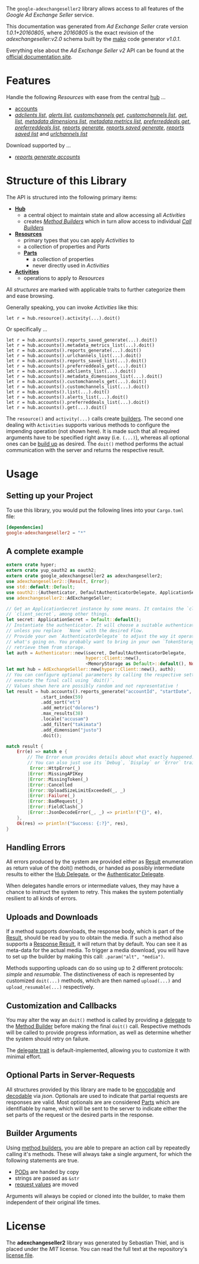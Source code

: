 <!---
DO NOT EDIT !
This file was generated automatically from 'src/mako/api/README.md.mako'
DO NOT EDIT !
-->
The `google-adexchangeseller2` library allows access to all features of the *Google Ad Exchange Seller* service.

This documentation was generated from *Ad Exchange Seller* crate version *1.0.1+20160805*, where *20160805* is the exact revision of the *adexchangeseller:v2.0* schema built by the [mako](http://www.makotemplates.org/) code generator *v1.0.1*.

Everything else about the *Ad Exchange Seller* *v2* API can be found at the
[official documentation site](https://developers.google.com/ad-exchange/seller-rest/).
# Features

Handle the following *Resources* with ease from the central [hub](https://docs.rs/google-adexchangeseller2/1.0.1+20160805/google_adexchangeseller2/struct.AdExchangeSeller.html) ... 

* [accounts](https://docs.rs/google-adexchangeseller2/1.0.1+20160805/google_adexchangeseller2/struct.Account.html)
 * [*adclients list*](https://docs.rs/google-adexchangeseller2/1.0.1+20160805/google_adexchangeseller2/struct.AccountAdclientListCall.html), [*alerts list*](https://docs.rs/google-adexchangeseller2/1.0.1+20160805/google_adexchangeseller2/struct.AccountAlertListCall.html), [*customchannels get*](https://docs.rs/google-adexchangeseller2/1.0.1+20160805/google_adexchangeseller2/struct.AccountCustomchannelGetCall.html), [*customchannels list*](https://docs.rs/google-adexchangeseller2/1.0.1+20160805/google_adexchangeseller2/struct.AccountCustomchannelListCall.html), [*get*](https://docs.rs/google-adexchangeseller2/1.0.1+20160805/google_adexchangeseller2/struct.AccountGetCall.html), [*list*](https://docs.rs/google-adexchangeseller2/1.0.1+20160805/google_adexchangeseller2/struct.AccountListCall.html), [*metadata dimensions list*](https://docs.rs/google-adexchangeseller2/1.0.1+20160805/google_adexchangeseller2/struct.AccountMetadataDimensionListCall.html), [*metadata metrics list*](https://docs.rs/google-adexchangeseller2/1.0.1+20160805/google_adexchangeseller2/struct.AccountMetadataMetricListCall.html), [*preferreddeals get*](https://docs.rs/google-adexchangeseller2/1.0.1+20160805/google_adexchangeseller2/struct.AccountPreferreddealGetCall.html), [*preferreddeals list*](https://docs.rs/google-adexchangeseller2/1.0.1+20160805/google_adexchangeseller2/struct.AccountPreferreddealListCall.html), [*reports generate*](https://docs.rs/google-adexchangeseller2/1.0.1+20160805/google_adexchangeseller2/struct.AccountReportGenerateCall.html), [*reports saved generate*](https://docs.rs/google-adexchangeseller2/1.0.1+20160805/google_adexchangeseller2/struct.AccountReportSavedGenerateCall.html), [*reports saved list*](https://docs.rs/google-adexchangeseller2/1.0.1+20160805/google_adexchangeseller2/struct.AccountReportSavedListCall.html) and [*urlchannels list*](https://docs.rs/google-adexchangeseller2/1.0.1+20160805/google_adexchangeseller2/struct.AccountUrlchannelListCall.html)


Download supported by ...

* [*reports generate accounts*](https://docs.rs/google-adexchangeseller2/1.0.1+20160805/google_adexchangeseller2/struct.AccountReportGenerateCall.html)



# Structure of this Library

The API is structured into the following primary items:

* **[Hub](https://docs.rs/google-adexchangeseller2/1.0.1+20160805/google_adexchangeseller2/struct.AdExchangeSeller.html)**
    * a central object to maintain state and allow accessing all *Activities*
    * creates [*Method Builders*](https://docs.rs/google-adexchangeseller2/1.0.1+20160805/google_adexchangeseller2/trait.MethodsBuilder.html) which in turn
      allow access to individual [*Call Builders*](https://docs.rs/google-adexchangeseller2/1.0.1+20160805/google_adexchangeseller2/trait.CallBuilder.html)
* **[Resources](https://docs.rs/google-adexchangeseller2/1.0.1+20160805/google_adexchangeseller2/trait.Resource.html)**
    * primary types that you can apply *Activities* to
    * a collection of properties and *Parts*
    * **[Parts](https://docs.rs/google-adexchangeseller2/1.0.1+20160805/google_adexchangeseller2/trait.Part.html)**
        * a collection of properties
        * never directly used in *Activities*
* **[Activities](https://docs.rs/google-adexchangeseller2/1.0.1+20160805/google_adexchangeseller2/trait.CallBuilder.html)**
    * operations to apply to *Resources*

All *structures* are marked with applicable traits to further categorize them and ease browsing.

Generally speaking, you can invoke *Activities* like this:

```Rust,ignore
let r = hub.resource().activity(...).doit()
```

Or specifically ...

```ignore
let r = hub.accounts().reports_saved_generate(...).doit()
let r = hub.accounts().metadata_metrics_list(...).doit()
let r = hub.accounts().reports_generate(...).doit()
let r = hub.accounts().urlchannels_list(...).doit()
let r = hub.accounts().reports_saved_list(...).doit()
let r = hub.accounts().preferreddeals_get(...).doit()
let r = hub.accounts().adclients_list(...).doit()
let r = hub.accounts().metadata_dimensions_list(...).doit()
let r = hub.accounts().customchannels_get(...).doit()
let r = hub.accounts().customchannels_list(...).doit()
let r = hub.accounts().list(...).doit()
let r = hub.accounts().alerts_list(...).doit()
let r = hub.accounts().preferreddeals_list(...).doit()
let r = hub.accounts().get(...).doit()
```

The `resource()` and `activity(...)` calls create [builders][builder-pattern]. The second one dealing with `Activities` 
supports various methods to configure the impending operation (not shown here). It is made such that all required arguments have to be 
specified right away (i.e. `(...)`), whereas all optional ones can be [build up][builder-pattern] as desired.
The `doit()` method performs the actual communication with the server and returns the respective result.

# Usage

## Setting up your Project

To use this library, you would put the following lines into your `Cargo.toml` file:

```toml
[dependencies]
google-adexchangeseller2 = "*"
```

## A complete example

```Rust
extern crate hyper;
extern crate yup_oauth2 as oauth2;
extern crate google_adexchangeseller2 as adexchangeseller2;
use adexchangeseller2::{Result, Error};
use std::default::Default;
use oauth2::{Authenticator, DefaultAuthenticatorDelegate, ApplicationSecret, MemoryStorage};
use adexchangeseller2::AdExchangeSeller;

// Get an ApplicationSecret instance by some means. It contains the `client_id` and 
// `client_secret`, among other things.
let secret: ApplicationSecret = Default::default();
// Instantiate the authenticator. It will choose a suitable authentication flow for you, 
// unless you replace  `None` with the desired Flow.
// Provide your own `AuthenticatorDelegate` to adjust the way it operates and get feedback about 
// what's going on. You probably want to bring in your own `TokenStorage` to persist tokens and
// retrieve them from storage.
let auth = Authenticator::new(&secret, DefaultAuthenticatorDelegate,
                              hyper::Client::new(),
                              <MemoryStorage as Default>::default(), None);
let mut hub = AdExchangeSeller::new(hyper::Client::new(), auth);
// You can configure optional parameters by calling the respective setters at will, and
// execute the final call using `doit()`.
// Values shown here are possibly random and not representative !
let result = hub.accounts().reports_generate("accountId", "startDate", "endDate")
             .start_index(59)
             .add_sort("et")
             .add_metric("dolores")
             .max_results(38)
             .locale("accusam")
             .add_filter("takimata")
             .add_dimension("justo")
             .doit();

match result {
    Err(e) => match e {
        // The Error enum provides details about what exactly happened.
        // You can also just use its `Debug`, `Display` or `Error` traits
         Error::HttpError(_)
        |Error::MissingAPIKey
        |Error::MissingToken(_)
        |Error::Cancelled
        |Error::UploadSizeLimitExceeded(_, _)
        |Error::Failure(_)
        |Error::BadRequest(_)
        |Error::FieldClash(_)
        |Error::JsonDecodeError(_, _) => println!("{}", e),
    },
    Ok(res) => println!("Success: {:?}", res),
}

```
## Handling Errors

All errors produced by the system are provided either as [Result](https://docs.rs/google-adexchangeseller2/1.0.1+20160805/google_adexchangeseller2/enum.Result.html) enumeration as return value of 
the doit() methods, or handed as possibly intermediate results to either the 
[Hub Delegate](https://docs.rs/google-adexchangeseller2/1.0.1+20160805/google_adexchangeseller2/trait.Delegate.html), or the [Authenticator Delegate](https://docs.rs/yup-oauth2/*/yup_oauth2/trait.AuthenticatorDelegate.html).

When delegates handle errors or intermediate values, they may have a chance to instruct the system to retry. This 
makes the system potentially resilient to all kinds of errors.

## Uploads and Downloads
If a method supports downloads, the response body, which is part of the [Result](https://docs.rs/google-adexchangeseller2/1.0.1+20160805/google_adexchangeseller2/enum.Result.html), should be
read by you to obtain the media.
If such a method also supports a [Response Result](https://docs.rs/google-adexchangeseller2/1.0.1+20160805/google_adexchangeseller2/trait.ResponseResult.html), it will return that by default.
You can see it as meta-data for the actual media. To trigger a media download, you will have to set up the builder by making
this call: `.param("alt", "media")`.

Methods supporting uploads can do so using up to 2 different protocols: 
*simple* and *resumable*. The distinctiveness of each is represented by customized 
`doit(...)` methods, which are then named `upload(...)` and `upload_resumable(...)` respectively.

## Customization and Callbacks

You may alter the way an `doit()` method is called by providing a [delegate](https://docs.rs/google-adexchangeseller2/1.0.1+20160805/google_adexchangeseller2/trait.Delegate.html) to the 
[Method Builder](https://docs.rs/google-adexchangeseller2/1.0.1+20160805/google_adexchangeseller2/trait.CallBuilder.html) before making the final `doit()` call. 
Respective methods will be called to provide progress information, as well as determine whether the system should 
retry on failure.

The [delegate trait](https://docs.rs/google-adexchangeseller2/1.0.1+20160805/google_adexchangeseller2/trait.Delegate.html) is default-implemented, allowing you to customize it with minimal effort.

## Optional Parts in Server-Requests

All structures provided by this library are made to be [enocodable](https://docs.rs/google-adexchangeseller2/1.0.1+20160805/google_adexchangeseller2/trait.RequestValue.html) and 
[decodable](https://docs.rs/google-adexchangeseller2/1.0.1+20160805/google_adexchangeseller2/trait.ResponseResult.html) via *json*. Optionals are used to indicate that partial requests are responses 
are valid.
Most optionals are are considered [Parts](https://docs.rs/google-adexchangeseller2/1.0.1+20160805/google_adexchangeseller2/trait.Part.html) which are identifiable by name, which will be sent to 
the server to indicate either the set parts of the request or the desired parts in the response.

## Builder Arguments

Using [method builders](https://docs.rs/google-adexchangeseller2/1.0.1+20160805/google_adexchangeseller2/trait.CallBuilder.html), you are able to prepare an action call by repeatedly calling it's methods.
These will always take a single argument, for which the following statements are true.

* [PODs][wiki-pod] are handed by copy
* strings are passed as `&str`
* [request values](https://docs.rs/google-adexchangeseller2/1.0.1+20160805/google_adexchangeseller2/trait.RequestValue.html) are moved

Arguments will always be copied or cloned into the builder, to make them independent of their original life times.

[wiki-pod]: http://en.wikipedia.org/wiki/Plain_old_data_structure
[builder-pattern]: http://en.wikipedia.org/wiki/Builder_pattern
[google-go-api]: https://github.com/google/google-api-go-client

# License
The **adexchangeseller2** library was generated by Sebastian Thiel, and is placed 
under the *MIT* license.
You can read the full text at the repository's [license file][repo-license].

[repo-license]: https://github.com/Byron/google-apis-rsblob/master/LICENSE.md
